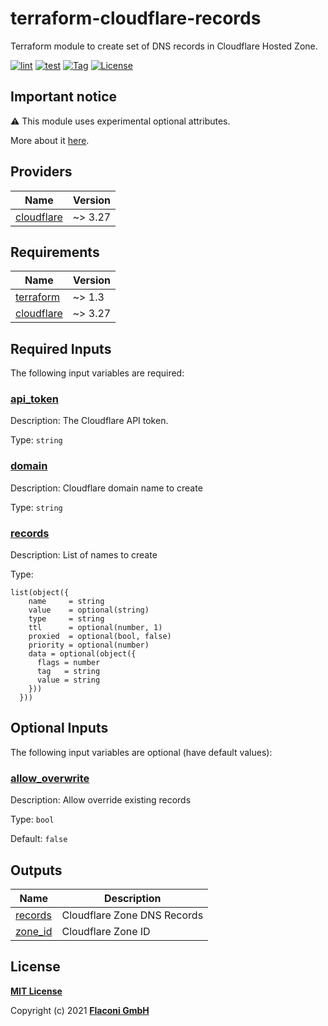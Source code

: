 # terraform-cloudflare-records

Terraform module to create set of DNS records in Cloudflare Hosted Zone.

[![lint](https://github.com/flaconi/terraform-cloudflare-records/workflows/lint/badge.svg)](https://github.com/flaconi/terraform-cloudflare-records/actions?query=workflow%3Alint)
[![test](https://github.com/flaconi/terraform-cloudflare-records/workflows/test/badge.svg)](https://github.com/flaconi/terraform-cloudflare-records/actions?query=workflow%3Atest)
[![Tag](https://img.shields.io/github/tag/flaconi/terraform-cloudflare-records.svg)](https://github.com/flaconi/terraform-cloudflare-records/releases)
[![License](https://img.shields.io/badge/license-MIT-blue.svg)](https://opensource.org/licenses/MIT)

## Important notice

:warning: This module uses experimental optional attributes.

More about it [here](https://www.terraform.io/language/expressions/type-constraints#experimental-optional-object-type-attributes).


<!-- TFDOCS_HEADER_START -->


<!-- TFDOCS_HEADER_END -->

<!-- TFDOCS_PROVIDER_START -->
## Providers

| Name | Version |
|------|---------|
| <a name="provider_cloudflare"></a> [cloudflare](#provider\_cloudflare) | ~> 3.27 |

<!-- TFDOCS_PROVIDER_END -->

<!-- TFDOCS_REQUIREMENTS_START -->
## Requirements

| Name | Version |
|------|---------|
| <a name="requirement_terraform"></a> [terraform](#requirement\_terraform) | ~> 1.3 |
| <a name="requirement_cloudflare"></a> [cloudflare](#requirement\_cloudflare) | ~> 3.27 |

<!-- TFDOCS_REQUIREMENTS_END -->

<!-- TFDOCS_INPUTS_START -->
## Required Inputs

The following input variables are required:

### <a name="input_api_token"></a> [api\_token](#input\_api\_token)

Description: The Cloudflare API token.

Type: `string`

### <a name="input_domain"></a> [domain](#input\_domain)

Description: Cloudflare domain name to create

Type: `string`

### <a name="input_records"></a> [records](#input\_records)

Description: List of names to create

Type:

```hcl
list(object({
    name     = string
    value    = optional(string)
    type     = string
    ttl      = optional(number, 1)
    proxied  = optional(bool, false)
    priority = optional(number)
    data = optional(object({
      flags = number
      tag   = string
      value = string
    }))
  }))
```

## Optional Inputs

The following input variables are optional (have default values):

### <a name="input_allow_overwrite"></a> [allow\_overwrite](#input\_allow\_overwrite)

Description: Allow override existing records

Type: `bool`

Default: `false`

<!-- TFDOCS_INPUTS_END -->

<!-- TFDOCS_OUTPUTS_START -->
## Outputs

| Name | Description |
|------|-------------|
| <a name="output_records"></a> [records](#output\_records) | Cloudflare Zone DNS Records |
| <a name="output_zone_id"></a> [zone\_id](#output\_zone\_id) | Cloudflare Zone ID |

<!-- TFDOCS_OUTPUTS_END -->

## License

**[MIT License](LICENSE)**

Copyright (c) 2021 **[Flaconi GmbH](https://github.com/flaconi)**
